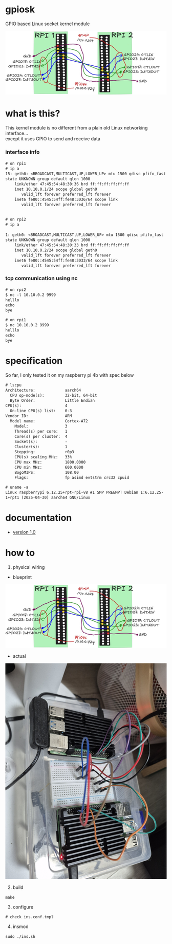 # gpiosk

GPIO based Linux socket kernel module

![thumbnail](docs/blueprint.jpg)

# what is this?

This kernel module is no different from a plain old Linux networking interface...\
except it uses GPIO to send and receive data

### interface info

```shell
# on rpi1
# ip a
15: geth0: <BROADCAST,MULTICAST,UP,LOWER_UP> mtu 1500 qdisc pfifo_fast state UNKNOWN group default qlen 1000
    link/ether 47:45:54:48:30:36 brd ff:ff:ff:ff:ff:ff
    inet 10.10.0.1/24 scope global geth0
       valid_lft forever preferred_lft forever
    inet6 fe80::4545:54ff:fe48:3036/64 scope link 
       valid_lft forever preferred_lft forever

```

```shell

# on rpi2
# ip a

1: geth0: <BROADCAST,MULTICAST,UP,LOWER_UP> mtu 1500 qdisc pfifo_fast state UNKNOWN group default qlen 1000
    link/ether 47:45:54:48:30:33 brd ff:ff:ff:ff:ff:ff
    inet 10.10.0.2/24 scope global geth0
       valid_lft forever preferred_lft forever
    inet6 fe80::4545:54ff:fe48:3033/64 scope link 
       valid_lft forever preferred_lft forever

```

### tcp communication using nc
```shell
# on rpi2
$ nc -l 10.10.0.2 9999
helllo
echo
bye
```

```shell
# on rpi1
$ nc 10.10.0.2 9999
helllo
echo
bye

```

# specification

So far, I only tested it on my raspberry pi 4b with spec below

```shell
# lscpu
Architecture:             aarch64
  CPU op-mode(s):         32-bit, 64-bit
  Byte Order:             Little Endian
CPU(s):                   4
  On-line CPU(s) list:    0-3
Vendor ID:                ARM
  Model name:             Cortex-A72
    Model:                3
    Thread(s) per core:   1
    Core(s) per cluster:  4
    Socket(s):            -
    Cluster(s):           1
    Stepping:             r0p3
    CPU(s) scaling MHz:   33%
    CPU max MHz:          1800.0000
    CPU min MHz:          600.0000
    BogoMIPS:             108.00
    Flags:                fp asimd evtstrm crc32 cpuid
```

```shell
# uname -a
Linux raspberrypi 6.12.25+rpt-rpi-v8 #1 SMP PREEMPT Debian 1:6.12.25-1+rpt1 (2025-04-30) aarch64 GNU/Linux
```
# documentation

- [version 1.0](https://medium.com/@seantywork/gpiosk-introducing-my-gpio-based-linux-socket-kernel-module-bba2d114236e)

# how to

1. physical wiring

- blueprint

![blueprint](docs/blueprint.jpg)

- actual

![actual](docs/actual.jpg)

2. build

```shell
make
```

3. configure

```shell
# check ins.conf.tmpl
```

4. insmod

```shell
sudo ./ins.sh
```


